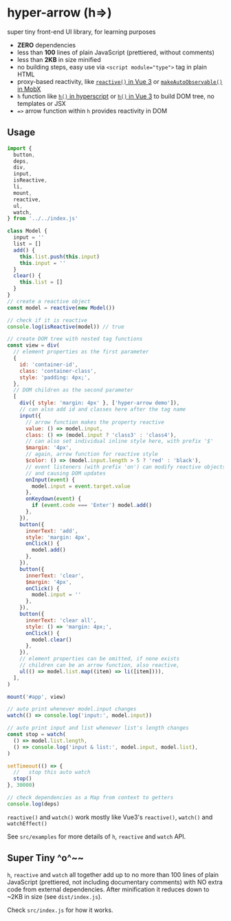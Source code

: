 # hyper-arrow (h=>)

super tiny front-end UI library, for learning purposes

- **ZERO** dependencies
- less than **100** lines of plain JavaScript (prettiered, without comments)
- less than **2KB** in size minified
- no building steps, easy use via `<script module="type">` tag in plain HTML
- proxy-based reactivity, like [`reactive()` in Vue 3](https://vuejs.org/api/reactivity-core.html#reactive) or [`makeAutoObservable()` in MobX](https://mobx.js.org/observable-state.html#makeautoobservable)
- `h` function like [`h()` in hyperscript](https://github.com/hyperhype/hyperscript) or [`h()` in Vue 3](https://vuejs.org/api/render-function.html#h) to build DOM tree, no templates or JSX
- `=>` arrow function within `h` provides reactivity in DOM

## Usage

```js
import {
  button,
  deps,
  div,
  input,
  isReactive,
  li,
  mount,
  reactive,
  ul,
  watch,
} from '../../index.js'

class Model {
  input = ''
  list = []
  add() {
    this.list.push(this.input)
    this.input = ''
  }
  clear() {
    this.list = []
  }
}
// create a reactive object
const model = reactive(new Model())

// check if it is reactive
console.log(isReactive(model)) // true

// create DOM tree with nested tag functions
const view = div(
  // element properties as the first parameter
  {
    id: 'container-id',
    class: 'container-class',
    style: 'padding: 4px;',
  },
  // DOM children as the second parameter
  [
    div({ style: 'margin: 4px' }, ['hyper-arrow demo']),
    // can also add id and classes here after the tag name
    input({
      // arrow function makes the property reactive
      value: () => model.input,
      class: () => (model.input ? 'class3' : 'class4'),
      // can also set individual inline style here, with prefix '$'
      $margin: '4px',
      // again, arrow function for reactive style
      $color: () => (model.input.length > 5 ? 'red' : 'black'),
      // event listeners (with prefix 'on') can modify reactive objects
      // and causing DOM updates
      onInput(event) {
        model.input = event.target.value
      },
      onKeydown(event) {
        if (event.code === 'Enter') model.add()
      },
    }),
    button({
      innerText: 'add',
      style: 'margin: 4px',
      onClick() {
        model.add()
      },
    }),
    button({
      innerText: 'clear',
      $margin: '4px',
      onClick() {
        model.input = ''
      },
    }),
    button({
      innerText: 'clear all',
      style: () => 'margin: 4px;',
      onClick() {
        model.clear()
      },
    }),
    // element properties can be omitted, if none exists
    // children can be an arrow function, also reactive,
    ul(() => model.list.map((item) => li([item]))),
  ],
)

mount('#app', view)

// auto print whenever model.input changes
watch(() => console.log('input:', model.input))

// auto print input and list whenever list's length changes
const stop = watch(
  () => model.list.length,
  () => console.log('input & list:', model.input, model.list),
)

setTimeout(() => {
  //   stop this auto watch
  stop()
}, 30000)

// check dependencies as a Map from context to getters
console.log(deps)
```

`reactive()` and `watch()` work mostly like Vue3's `reactive()`, `watch()` and `watchEffect()`

See `src/examples` for more details of `h`, `reactive` and `watch` API.

## Super Tiny ^o^~~

`h`, `reactive` and `watch` all together add up to no more than 100 lines of plain JavaScript (prettiered, not including documentary comments) with NO extra code from external dependencies. After minification it reduces down to ~2KB in size (see `dist/index.js`).

Check `src/index.js` for how it works.
